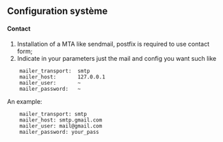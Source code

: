 ## Configuration système

#### Contact

1. Installation of a MTA like sendmail, postfix is required to use contact form;
2. Indicate in your parameters just the mail and config you want such like

```
    mailer_transport:  smtp
    mailer_host:       127.0.0.1
    mailer_user:       ~
    mailer_password:   ~
```

An example:

```
    mailer_transport: smtp
    mailer_host: smtp.gmail.com
    mailer_user: mail@gmail.com
    mailer_password: your_pass
```